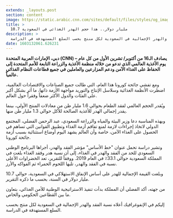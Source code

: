```yaml
--- 
extends: _layouts.post 
section: content 
image: https://static.arabic.cnn.com/sites/default/files/styles/og_image_v1/public/2020/10/19/images/130110183208-food-waste-france.jpg?h=b96b90de&itok=yei1Yw-1 
title: > 
  10.7 مليار دولار.. هذا حجم الهدر الغذائي في السعودية 
description: > 
  ويُقدر الحجم العالمي لفقد الطعام بحوالي 1.6 مليار طن من معادلات المنتج الأولي، بينما يقدر إجمالي الهدر للأغذية الصالحة للأكل حوالي 1.3 مليار طن منها.وتشير دراسة تحمل عنوان "خط الأساس" مؤشر الفقد والهدر، أجراها البرنامج الوطني السعودي للحد من الفقد والهدر في الغذاء، إلى أن نسبة هدر وفقد الغذاء بلغت في المملكة السعودية حوالي 33.1٪ في العام 2019.ووفقاً للتقرير، تعد الخضراوات الأعلى نسبة في الفقد والهدر، تليها اللحوم الحمراء ثم الفواكه والأرز.وبلغت القيمة الإجمالية للهدر على أساس الإنفاق الاستهلاكي في السعودية، حوالي 10.7 مليار دولار في السنة، بحسب ما ذكره التقرير.إليكم في الإنفوغرافيك أعلاه نسبة الفقد والهدر الإجمالية في السعودية لكل منتج بحسب السلع المستهدفة في الدراسة. 
date: 1603132061.626231 
--- 
```

<div><p><strong>&#1583;&#1576;&#1610;&#1548; &#1575;&#1604;&#1573;&#1605;&#1575;&#1585;&#1575;&#1578; &#1575;&#1604;&#1593;&#1585;&#1576;&#1610;&#1577; &#1575;&#1604;&#1605;&#1578;&#1581;&#1583;&#1577; (CNN) &#8211; &#1610;&#1589;&#1575;&#1583;&#1601; &#1575;&#1604;&#1600;16 &#1605;&#1606; &#1571;&#1603;&#1578;&#1608;&#1576;&#1585;/ &#1578;&#1588;&#1585;&#1610;&#1606; &#1575;&#1604;&#1571;&#1608;&#1604; &#1605;&#1606; &#1603;&#1604; &#1593;&#1575;&#1605; &#1610;&#1608;&#1605; &#1575;&#1604;&#1571;&#1594;&#1584;&#1610;&#1577; &#1575;&#1604;&#1593;&#1575;&#1604;&#1605;&#1610; &#1575;&#1604;&#1584;&#1610; &#1578;&#1583;&#1593;&#1608; &#1605;&#1606; &#1582;&#1604;&#1575;&#1604;&#1607; &#1605;&#1606;&#1592;&#1605;&#1577; &#1575;&#1604;&#1571;&#1594;&#1584;&#1610;&#1577; &#1608;&#1575;&#1604;&#1586;&#1585;&#1575;&#1593;&#1577; &#1575;&#1604;&#1578;&#1575;&#1576;&#1593;&#1577; &#1604;&#1604;&#1571;&#1605;&#1605; &#1575;&#1604;&#1605;&#1578;&#1581;&#1583;&#1577; &#1573;&#1604;&#1609; &#1575;&#1604;&#1581;&#1601;&#1575;&#1592; &#1593;&#1604;&#1609; &#1575;&#1604;&#1594;&#1584;&#1575;&#1569; &#1575;&#1604;&#1570;&#1605;&#1606; &#1608;&#1583;&#1593;&#1605; &#1575;&#1604;&#1605;&#1586;&#1575;&#1585;&#1593;&#1610;&#1606; &#1608;&#1575;&#1604;&#1593;&#1575;&#1605;&#1604;&#1610;&#1606; &#1601;&#1610; &#1580;&#1605;&#1610;&#1593; &#1602;&#1591;&#1575;&#1593;&#1575;&#1578; &#1575;&#1604;&#1606;&#1592;&#1575;&#1605; &#1575;&#1604;&#1594;&#1584;&#1575;&#1574;&#1610; &#1593;&#1575;&#1604;&#1605;&#1610;&#1575;&#1611;.</strong></p>&#13;
&#13;
<p>&#1608;&#1605;&#1593; &#1578;&#1601;&#1588;&#1610; &#1580;&#1575;&#1574;&#1581;&#1577; &#1603;&#1608;&#1585;&#1608;&#1606;&#1575; &#1607;&#1584;&#1575; &#1575;&#1604;&#1593;&#1575;&#1605;&#1548; &#1575;&#1604;&#1578;&#1610; &#1591;&#1575;&#1604;&#1578; &#1580;&#1605;&#1610;&#1593; &#1575;&#1604;&#1589;&#1606;&#1575;&#1593;&#1575;&#1578; &#1608;&#1575;&#1604;&#1575;&#1602;&#1578;&#1589;&#1575;&#1583;&#1575;&#1578; &#1575;&#1604;&#1593;&#1575;&#1604;&#1605;&#1610;&#1577;&#1548; &#1575;&#1590;&#1591;&#1585;&#1578; &#1575;&#1604;&#1571;&#1606;&#1592;&#1605;&#1577; &#1575;&#1604;&#1594;&#1584;&#1575;&#1574;&#1610;&#1577; &#1608;&#1587;&#1604;&#1575;&#1587;&#1604; &#1575;&#1604;&#1573;&#1606;&#1578;&#1575;&#1580; &#1608;&#1575;&#1604;&#1578;&#1608;&#1585;&#1610;&#1583; &#1605;&#1608;&#1575;&#1580;&#1607;&#1577; &#1575;&#1604;&#1571;&#1586;&#1605;&#1577; &#1584;&#1575;&#1578;&#1607;&#1575;&#1548; &#1605;&#1575; &#1571;&#1579;&#1585; &#1576;&#1588;&#1603;&#1604; &#1571;&#1603;&#1576;&#1585; &#1593;&#1604;&#1609; &#1575;&#1604;&#1601;&#1574;&#1575;&#1578; &#1608;&#1575;&#1604;&#1583;&#1608;&#1604; &#1575;&#1604;&#1571;&#1603;&#1579;&#1585; &#1590;&#1593;&#1601;&#1575;&#1611; &#1608;&#1601;&#1602;&#1585;&#1575;&#1611; &#1581;&#1608;&#1604; &#1575;&#1604;&#1593;&#1575;&#1604;&#1605;.</p>&#13;
&#13;
<p>&#1608;&#1610;&#1615;&#1602;&#1583;&#1585; &#1575;&#1604;&#1581;&#1580;&#1605; &#1575;&#1604;&#1593;&#1575;&#1604;&#1605;&#1610; &#1604;&#1601;&#1602;&#1583; &#1575;&#1604;&#1591;&#1593;&#1575;&#1605; &#1576;&#1581;&#1608;&#1575;&#1604;&#1610; 1.6 &#1605;&#1604;&#1610;&#1575;&#1585; &#1591;&#1606; &#1605;&#1606; &#1605;&#1593;&#1575;&#1583;&#1604;&#1575;&#1578; &#1575;&#1604;&#1605;&#1606;&#1578;&#1580; &#1575;&#1604;&#1571;&#1608;&#1604;&#1610;&#1548; &#1576;&#1610;&#1606;&#1605;&#1575; &#1610;&#1602;&#1583;&#1585; &#1573;&#1580;&#1605;&#1575;&#1604;&#1610; &#1575;&#1604;&#1607;&#1583;&#1585; &#1604;&#1604;&#1571;&#1594;&#1584;&#1610;&#1577; &#1575;&#1604;&#1589;&#1575;&#1604;&#1581;&#1577; &#1604;&#1604;&#1571;&#1603;&#1604; &#1581;&#1608;&#1575;&#1604;&#1610; 1.3 &#1605;&#1604;&#1610;&#1575;&#1585; &#1591;&#1606; &#1605;&#1606;&#1607;&#1575;.</p>&#13;
&#13;
<p>&#1608;&#1576;&#1607;&#1584;&#1607; &#1575;&#1604;&#1605;&#1606;&#1575;&#1587;&#1576;&#1577; &#1583;&#1593;&#1575; &#1608;&#1586;&#1610;&#1585; &#1575;&#1604;&#1576;&#1610;&#1574;&#1577; &#1608;&#1575;&#1604;&#1605;&#1610;&#1575;&#1607; &#1608;&#1575;&#1604;&#1586;&#1585;&#1575;&#1593;&#1577; &#1575;&#1604;&#1587;&#1593;&#1608;&#1583;&#1610;&#1548; &#1593;&#1576;&#1583; &#1575;&#1604;&#1585;&#1581;&#1605;&#1606; &#1575;&#1604;&#1601;&#1590;&#1604;&#1610;&#1548; &#1575;&#1604;&#1605;&#1580;&#1578;&#1605;&#1593; &#1575;&#1604;&#1583;&#1608;&#1604;&#1610; &#1604;&#1575;&#1578;&#1582;&#1575;&#1584; &#1573;&#1580;&#1585;&#1575;&#1569;&#1575;&#1578; &#1604;&#1575;&#1586;&#1605;&#1577; &#1604;&#1605;&#1606;&#1593; &#1578;&#1601;&#1575;&#1602;&#1605; &#1571;&#1586;&#1605;&#1577; &#1575;&#1604;&#1594;&#1584;&#1575;&#1569; &#1608;&#1578;&#1591;&#1576;&#1610;&#1602; &#1575;&#1604;&#1602;&#1608;&#1575;&#1606;&#1610;&#1606; &#1575;&#1604;&#1578;&#1610; &#1578;&#1587;&#1575;&#1607;&#1605; &#1601;&#1610; &#1575;&#1604;&#1581;&#1589;&#1608;&#1604; &#1593;&#1604;&#1609; &#1575;&#1604;&#1594;&#1584;&#1575;&#1569; &#1575;&#1604;&#1570;&#1605;&#1606;&#1548; &#1582;&#1575;&#1589;&#1577; &#1608;&#1571;&#1606; &#1575;&#1604;&#1593;&#1575;&#1604;&#1605; &#1610;&#1588;&#1607;&#1583; &#1575;&#1604;&#1610;&#1608;&#1605; &#1571;&#1608;&#1590;&#1575;&#1593; &#1575;&#1587;&#1578;&#1579;&#1606;&#1575;&#1574;&#1610;&#1577; &#1576;&#1587;&#1576;&#1576; &#1571;&#1586;&#1605;&#1577; &#1580;&#1575;&#1574;&#1581;&#1577; &#1603;&#1608;&#1585;&#1608;&#1606;&#1575;.</p>&#13;
&#13;
<p>&#1608;&#1578;&#1588;&#1610;&#1585; &#1583;&#1585;&#1575;&#1587;&#1577; &#1578;&#1581;&#1605;&#1604; &#1593;&#1606;&#1608;&#1575;&#1606; "&#1582;&#1591; &#1575;&#1604;&#1571;&#1587;&#1575;&#1587;" &#1605;&#1572;&#1588;&#1585; &#1575;&#1604;&#1601;&#1602;&#1583; &#1608;&#1575;&#1604;&#1607;&#1583;&#1585;&#1548; &#1571;&#1580;&#1585;&#1575;&#1607;&#1575; &#1575;&#1604;&#1576;&#1585;&#1606;&#1575;&#1605;&#1580; &#1575;&#1604;&#1608;&#1591;&#1606;&#1610; &#1575;&#1604;&#1587;&#1593;&#1608;&#1583;&#1610; &#1604;&#1604;&#1581;&#1583; &#1605;&#1606; &#1575;&#1604;&#1601;&#1602;&#1583; &#1608;&#1575;&#1604;&#1607;&#1583;&#1585; &#1601;&#1610; &#1575;&#1604;&#1594;&#1584;&#1575;&#1569;&#1548; &#1573;&#1604;&#1609; &#1571;&#1606; &#1606;&#1587;&#1576;&#1577; &#1607;&#1583;&#1585; &#1608;&#1601;&#1602;&#1583; &#1575;&#1604;&#1594;&#1584;&#1575;&#1569; &#1576;&#1604;&#1594;&#1578; &#1601;&#1610; &#1575;&#1604;&#1605;&#1605;&#1604;&#1603;&#1577; &#1575;&#1604;&#1587;&#1593;&#1608;&#1583;&#1610;&#1577; &#1581;&#1608;&#1575;&#1604;&#1610; 33.1&#1642; &#1601;&#1610; &#1575;&#1604;&#1593;&#1575;&#1605; 2019. &#1608;&#1608;&#1601;&#1602;&#1575;&#1611; &#1604;&#1604;&#1578;&#1602;&#1585;&#1610;&#1585;&#1548; &#1578;&#1593;&#1583; &#1575;&#1604;&#1582;&#1590;&#1585;&#1575;&#1608;&#1575;&#1578; &#1575;&#1604;&#1571;&#1593;&#1604;&#1609; &#1606;&#1587;&#1576;&#1577; &#1601;&#1610; &#1575;&#1604;&#1601;&#1602;&#1583; &#1608;&#1575;&#1604;&#1607;&#1583;&#1585;&#1548; &#1578;&#1604;&#1610;&#1607;&#1575; &#1575;&#1604;&#1604;&#1581;&#1608;&#1605; &#1575;&#1604;&#1581;&#1605;&#1585;&#1575;&#1569; &#1579;&#1605; &#1575;&#1604;&#1601;&#1608;&#1575;&#1603;&#1607; &#1608;&#1575;&#1604;&#1571;&#1585;&#1586;.</p>&#13;
&#13;
<p>&#1608;&#1576;&#1604;&#1594;&#1578; &#1575;&#1604;&#1602;&#1610;&#1605;&#1577; &#1575;&#1604;&#1573;&#1580;&#1605;&#1575;&#1604;&#1610;&#1577; &#1604;&#1604;&#1607;&#1583;&#1585; &#1593;&#1604;&#1609; &#1571;&#1587;&#1575;&#1587; &#1575;&#1604;&#1573;&#1606;&#1601;&#1575;&#1602; &#1575;&#1604;&#1575;&#1587;&#1578;&#1607;&#1604;&#1575;&#1603;&#1610; &#1601;&#1610; &#1575;&#1604;&#1587;&#1593;&#1608;&#1583;&#1610;&#1577;&#1548; &#1581;&#1608;&#1575;&#1604;&#1610; 10.7 &#1605;&#1604;&#1610;&#1575;&#1585; &#1583;&#1608;&#1604;&#1575;&#1585; &#1601;&#1610; &#1575;&#1604;&#1587;&#1606;&#1577;&#1548; &#1576;&#1581;&#1587;&#1576; &#1605;&#1575; &#1584;&#1603;&#1585;&#1607; &#1575;&#1604;&#1578;&#1602;&#1585;&#1610;&#1585;.</p>&#13;
&#13;
<p>&#1605;&#1606; &#1580;&#1607;&#1578;&#1607;&#1548; &#1571;&#1603;&#1583; &#1575;&#1604;&#1601;&#1590;&#1604;&#1610; &#1571;&#1606; &#1575;&#1604;&#1605;&#1605;&#1604;&#1603;&#1577; &#1576;&#1583;&#1571;&#1578; &#1578;&#1606;&#1601;&#1610;&#1584; &#1575;&#1604;&#1575;&#1587;&#1578;&#1585;&#1575;&#1578;&#1610;&#1580;&#1610;&#1577; &#1575;&#1604;&#1608;&#1591;&#1606;&#1610;&#1577; &#1604;&#1604;&#1571;&#1605;&#1606; &#1575;&#1604;&#1594;&#1584;&#1575;&#1574;&#1610;&#1548; &#1576;&#1578;&#1593;&#1575;&#1608;&#1606; &#1605;&#1575; &#1576;&#1610;&#1606; &#1575;&#1604;&#1602;&#1591;&#1575;&#1593;&#1610;&#1606; &#1575;&#1604;&#1581;&#1603;&#1608;&#1605;&#1610; &#1608;&#1575;&#1604;&#1582;&#1575;&#1589;.</p>&#13;
&#13;
<p>&#1573;&#1604;&#1610;&#1603;&#1605; &#1601;&#1610; &#1575;&#1604;&#1573;&#1606;&#1601;&#1608;&#1594;&#1585;&#1575;&#1601;&#1610;&#1603; &#1571;&#1593;&#1604;&#1575;&#1607; &#1606;&#1587;&#1576;&#1577; &#1575;&#1604;&#1601;&#1602;&#1583; &#1608;&#1575;&#1604;&#1607;&#1583;&#1585; &#1575;&#1604;&#1573;&#1580;&#1605;&#1575;&#1604;&#1610;&#1577; &#1601;&#1610; &#1575;&#1604;&#1587;&#1593;&#1608;&#1583;&#1610;&#1577; &#1604;&#1603;&#1604; &#1605;&#1606;&#1578;&#1580; &#1576;&#1581;&#1587;&#1576; &#1575;&#1604;&#1587;&#1604;&#1593; &#1575;&#1604;&#1605;&#1587;&#1578;&#1607;&#1583;&#1601;&#1577; &#1601;&#1610; &#1575;&#1604;&#1583;&#1585;&#1575;&#1587;&#1577;.</p></div>